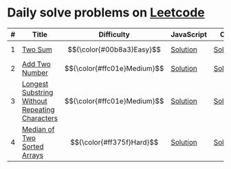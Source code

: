# Daily solve problems on [Leetcode](https://leetcode.com/)

\# | Title | Difficulty | JavaScript | Cpp
---|---|---|---|---
1 | [Two Sum](leetcode/1.%20Two%20Sum) | $${\color{#00b8a3}Easy}$$ | [Solution](leetcode/1.%20Two%20Sum/Solution/JavaScript) | [Solution](leetcode/1.%20Two%20Sum/Solution/Cpp)
2 | [Add Two Number](leetcode/2.%20Add%20Two%20Number) | $${\color{#ffc01e}Medium}$$ | [Solution](leetcode/2.%20Add%20Two%20Number/Solution/JavaScript) | [Solution](leetcode/2.%20Add%20Two%20Number/Solution/Cpp)
3 | [Longest Substring Without Repeating Characters](leetcode/3.%20Longest%20Substring%20Without%20Repeating%20Characters) | $${\color{#ffc01e}Medium}$$ | [Solution](leetcode/3.%20Longest%20Substring%20Without%20Repeating%20Characters/Solution/JavaScript) | [Solution](leetcode/3.%20Longest%20Substring%20Without%20Repeating%20Characters/Solution/Cpp)
4 | [Median of Two Sorted Arrays](leetcode/4.%20Median%20of%20Two%20Sorted%20Arrays) | $${\color{#ff375f}Hard}$$ | [Solution](leetcode/4.%20Median%20of%20Two%20Sorted%20Arrays/Solution/JavaScript) | [Solution](leetcode/4.%20Median%20of%20Two%20Sorted%20Arrays/Solution/Cpp)
